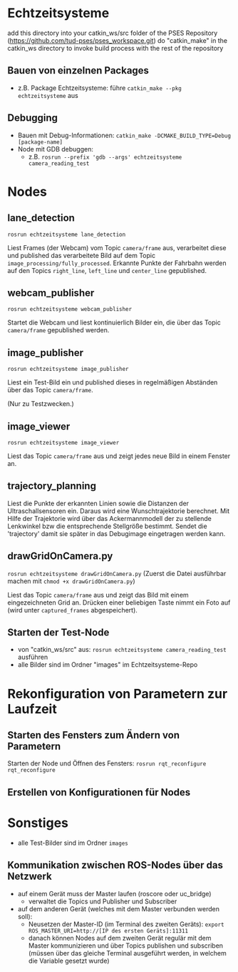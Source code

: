 # Echtzeitsysteme

add this directory into your catkin_ws/src folder of the PSES Repository (https://github.com/tud-pses/pses_workspace.git)
do "catkin_make" in the catkin_ws directory to invoke build process with the rest of the repository

## Bauen von einzelnen Packages

* z.B. Package Echtzeitsysteme: führe `catkin_make --pkg echtzeitsysteme` aus

## Debugging

* Bauen mit Debug-Informationen: `catkin_make -DCMAKE_BUILD_TYPE=Debug [package-name]`
* Node mit GDB debuggen:
    * z.B. `rosrun --prefix 'gdb --args' echtzeitsysteme camera_reading_test`

# Nodes

## lane_detection
`rosrun echtzeitsysteme lane_detection`

Liest Frames (der Webcam) vom Topic `camera/frame` aus, verarbeitet diese und published das verarbeitete Bild auf
dem Topic `image_processing/fully_processed`. Erkannte Punkte der Fahrbahn werden auf den
Topics `right_line`, `left_line` und `center_line` gepublished.

## webcam_publisher
`rosrun echtzeitsysteme webcam_publisher`

Startet die Webcam und liest kontinuierlich Bilder ein, die über das Topic `camera/frame`
gepublished werden.

## image_publisher
`rosrun echtzeitsysteme image_publisher`

Liest ein Test-Bild ein und published dieses in regelmäßigen Abständen über das Topic `camera/frame`.

(Nur zu Testzwecken.)

## image_viewer
`rosrun echtzeitsysteme image_viewer`

Liest das Topic `camera/frame` aus und zeigt jedes neue Bild in einem Fenster an.

## trajectory_planning

Liest die Punkte der erkannten Linien sowie die Distanzen der Ultraschallsensoren ein. Daraus wird eine Wunschtrajektorie
berechnet. Mit Hilfe der Trajektorie wird über das Ackermannmodell der zu stellende Lenkwinkel bzw die entsprechende
Stellgröße bestimmt.
Sendet die 'trajectory' damit sie später in das Debugimage eingetragen werden kann.

## drawGridOnCamera.py
`rosrun echtzeitsysteme drawGridOnCamera.py`
(Zuerst die Datei ausführbar machen mit `chmod +x drawGridOnCamera.py`)

Liest das Topic `camera/frame` aus und zeigt das Bild mit einem eingezeichneten Grid an.
Drücken einer beliebigen Taste nimmt ein Foto auf (wird unter `captured_frames` abgespeichert).


## Starten der Test-Node

* von "catkin_ws/src" aus: `rosrun echtzeitsysteme camera_reading_test` ausführen
* alle Bilder sind im Ordner "images" im Echtzeitsysteme-Repo

# Rekonfiguration von Parametern zur Laufzeit 

## Starten des Fensters zum Ändern von Parametern

Starten der Node und Öffnen des Fensters: `rosrun rqt_reconfigure rqt_reconfigure`

## Erstellen von Konfigurationen für Nodes
# Sonstiges

* alle Test-Bilder sind im Ordner `images`

## Kommunikation zwischen ROS-Nodes über das Netzwerk

* auf einem Gerät muss der Master laufen (roscore oder uc_bridge)
    * verwaltet die Topics und Publisher und Subscriber
* auf dem anderen Gerät (welches mit dem Master verbunden werden soll):
    * Neusetzen der Master-ID (im Terminal des zweiten Geräts): `export ROS_MASTER_URI=http://[IP des ersten Geräts]:11311`
    * danach können Nodes auf dem zweiten Gerät regulär mit dem Master kommunizieren
    und über Topics publishen und subscriben (müssen über das gleiche Terminal ausgeführt
    werden, in welchem die Variable gesetzt wurde)